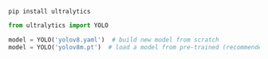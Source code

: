 `pip install ultralytics`

```python
from ultralytics import YOLO

model = YOLO('yolov8.yaml')  # build new model from scratch
model = YOLO('yolov8m.pt')  # load a model from pre-trained (recommended for train)
```
